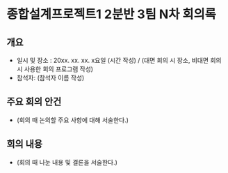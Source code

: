 # 종합설계프로젝트1 2분반 3팀 N차 회의록

## 개요
- 일시 및 장소 : 20xx. xx. xx. x요일 (시간 작성) / (대면 회의 시 장소, 비대면 회의 시 사용한 회의 프로그램 작성)
- 참석자: (참석자 이름 작성)

## 주요 회의 안건
- (회의 때 논의할 주요 사항에 대해 서술한다.)

## 회의 내용
- (회의 때 나눈 내용 및 결론을 서술한다.)
